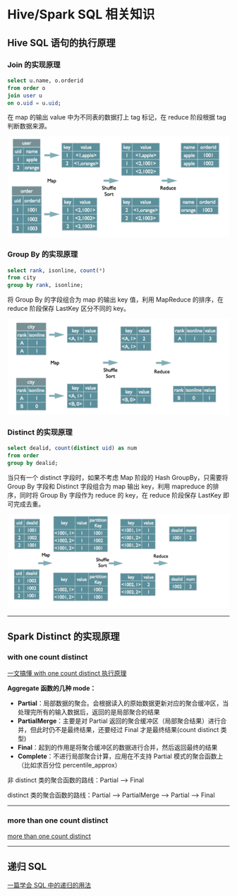 # Hive/Spark SQL 相关知识

## Hive SQL 语句的执行原理

### Join 的实现原理

```sql
select u.name, o.orderid
from order o
join user u
on o.uid = u.uid;
```

在 map 的输出 value 中为不同表的数据打上 tag 标记，在 reduce 阶段根据 tag 判断数据来源。

![](https://raw.githubusercontent.com/MXJULY/image/main/img/202310170306655.png)

### Group By 的实现原理

```sql
select rank, isonline, count(*)
from city
group by rank, isonline;
```

将 Group By 的字段组合为 map 的输出 key 值，利用 MapReduce 的排序，在 reduce 阶段保存 LastKey 区分不同的 key。

![](https://raw.githubusercontent.com/MXJULY/image/main/img/202310170358198.png)

### Distinct 的实现原理

```sql
select dealid, count(distinct uid) as num
from order
group by dealid;
```

当只有一个 distinct 字段时，如果不考虑 Map 阶段的 Hash GroupBy，只需要将 Group By 字段和 Distinct 字段组合为 map 输出 key，利用 mapreduce 的排序，同时将 Group By 字段作为 reduce 的 key，在 reduce 阶段保存 LastKey 即可完成去重。

![](https://raw.githubusercontent.com/MXJULY/image/main/img/202310170405313.png)

---

## Spark Distinct 的实现原理

### with one count distinct

[一文搞懂 with one count distinct 执行原理](https://mp.weixin.qq.com/s/Fu5u2M86OyhTR7Zs8Er7AA)

**Aggregate 函数的几种 mode：**

- **Partial**：局部数据的聚合。会根据读入的原始数据更新对应的聚合缓冲区，当处理完所有的输入数据后，返回的是局部聚合的结果
- **PartialMerge**：主要是对 Partial 返回的聚合缓冲区（局部聚合结果）进行合并，但此时仍不是最终结果，还要经过 Final 才是最终结果(count distinct 类型)
- **Final**：起到的作用是将聚合缓冲区的数据进行合并，然后返回最终的结果
- **Complete**：不进行局部聚合计算，应用在不支持 Partial 模式的聚合函数上（比如求百分位 percentile_approx）

非 distinct 类的聚合函数的路线：Partial --> Final

distinct 类的聚合函数的路线：Partial --> PartialMerge --> Partial --> Final

---

### more than one count distinct

[more than one count distinct](https://mp.weixin.qq.com/s/yGzhZ2w0V8KeyV4XQYnTeA)

---

## 递归 SQL

[一篇学会 SQL 中的递归的用法](https://www.51cto.com/article/677598.html)
